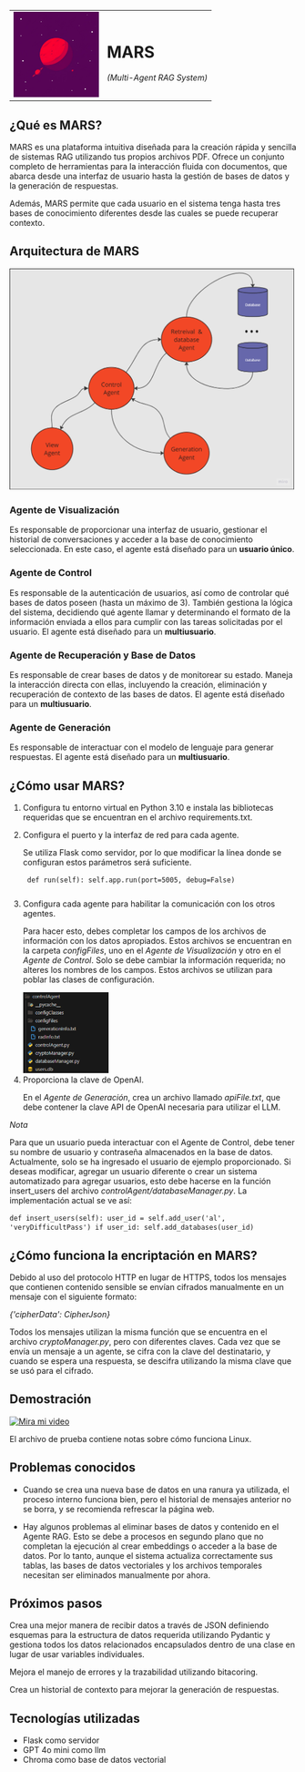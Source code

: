 <table border="0"> <tr> <td><img src="images/logo.png" alt="Logo" width="150"></td> <td> <h1>MARS</h1> <p><i>(Multi-Agent RAG System)</i></p> </td> </tr> </table> <h2>¿Qué es MARS?</h2> <p>MARS es una plataforma intuitiva diseñada para la creación rápida y sencilla de sistemas RAG utilizando tus propios archivos PDF. Ofrece un conjunto completo de herramientas para la interacción fluida con documentos, que abarca desde una interfaz de usuario hasta la gestión de bases de datos y la generación de respuestas.</p> <p>Además, MARS permite que cada usuario en el sistema tenga hasta tres bases de conocimiento diferentes desde las cuales se puede recuperar contexto.</p> <h2>Arquitectura de MARS</h2> <td><img src="images/architecture.png" alt="Arquitectura" width="500"></td> <h3>Agente de Visualización</h3> <p>Es responsable de proporcionar una interfaz de usuario, gestionar el historial de conversaciones y acceder a la base de conocimiento seleccionada. En este caso, el agente está diseñado para un <b>usuario único</b>.</p> <h3>Agente de Control</h3> <p>Es responsable de la autenticación de usuarios, así como de controlar qué bases de datos poseen (hasta un máximo de 3). También gestiona la lógica del sistema, decidiendo qué agente llamar y determinando el formato de la información enviada a ellos para cumplir con las tareas solicitadas por el usuario. El agente está diseñado para un <b>multiusuario</b>.</p> <h3>Agente de Recuperación y Base de Datos</h3> <p>Es responsable de crear bases de datos y de monitorear su estado. Maneja la interacción directa con ellas, incluyendo la creación, eliminación y recuperación de contexto de las bases de datos. El agente está diseñado para un <b>multiusuario</b>.</p> <h3>Agente de Generación</h3> <p>Es responsable de interactuar con el modelo de lenguaje para generar respuestas. El agente está diseñado para un <b>multiusuario</b>.</p> <h2>¿Cómo usar MARS?</h2> <ol> <li>Configura tu entorno virtual en Python 3.10 e instala las bibliotecas requeridas que se encuentran en el archivo requirements.txt.</li> <p></p> <li>Configura el puerto y la interfaz de red para cada agente.</li> <p>Se utiliza Flask como servidor, por lo que modificar la línea donde se configuran estos parámetros será suficiente.</p> <p><pre><code> def run(self): self.app.run(port=5005, debug=False)</i></p></code></pre> <p></p> <li>Configura cada agente para habilitar la comunicación con los otros agentes.</li> <p>Para hacer esto, debes completar los campos de los archivos de información con los datos apropiados. Estos archivos se encuentran en la carpeta <i>configFiles</i>, uno en el <i>Agente de Visualización</i> y otro en el <i>Agente de Control</i>. Solo se debe cambiar la información requerida; no alteres los nombres de los campos. Estos archivos se utilizan para poblar las clases de configuración.</p> <p></p> <td><img src="images/configFiles.png" alt="configFiles" width="150"></td> <li>Proporciona la clave de OpenAI.</li> <p>En el <i>Agente de Generación</i>, crea un archivo llamado <i>apiFile.txt</i>, que debe contener la clave API de OpenAI necesaria para utilizar el LLM.</p> </ol> <p></p> <p></p>
<em>Nota</em>

<p>Para que un usuario pueda interactuar con el Agente de Control, debe tener su nombre de usuario y contraseña almacenados en la base de datos. Actualmente, solo se ha ingresado el usuario de ejemplo proporcionado. Si deseas modificar, agregar un usuario diferente o crear un sistema automatizado para agregar usuarios, esto debe hacerse en la función insert_users del archivo <i>controlAgent/databaseManager.py</i>.
La implementación actual se ve así:

<pre><code>def insert_users(self): user_id = self.add_user('al', 'veryDifficultPass') if user_id: self.add_databases(user_id)</code></pre> </p> <h2>¿Cómo funciona la encriptación en MARS?</h2> <p>Debido al uso del protocolo HTTP en lugar de HTTPS, todos los mensajes que contienen contenido sensible se envían cifrados manualmente en un mensaje con el siguiente formato:</p><p><i>{'cipherData': CipherJson}</i></p> <p></p> <p>Todos los mensajes utilizan la misma función que se encuentra en el archivo <i>cryptoManager.py</i>, pero con diferentes claves. Cada vez que se envía un mensaje a un agente, se cifra con la clave del destinatario, y cuando se espera una respuesta, se descifra utilizando la misma clave que se usó para el cifrado.</p> <h2>Demostración</h2> <a href="https://youtu.be/inJnUh2JDbo" target="_blank"> <img src="https://img.youtube.com/vi/inJnUh2JDbo/0.jpg" alt="Mira mi video" style="max-width: 100%; height: auto;"> </a> <p></p> <p>El archivo de prueba contiene notas sobre cómo funciona Linux.</p> <h2>Problemas conocidos</h2> <ul> <li>Cuando se crea una nueva base de datos en una ranura ya utilizada, el proceso interno funciona bien, pero el historial de mensajes anterior no se borra, y se recomienda refrescar la página web.<p></p></li> <li>Hay algunos problemas al eliminar bases de datos y contenido en el Agente RAG. Esto se debe a procesos en segundo plano que no completan la ejecución al crear embeddings o acceder a la base de datos. Por lo tanto, aunque el sistema actualiza correctamente sus tablas, las bases de datos vectoriales y los archivos temporales necesitan ser eliminados manualmente por ahora.<p></p></li> </ul> <h2>Próximos pasos</h2> <p>Crea una mejor manera de recibir datos a través de JSON definiendo esquemas para la estructura de datos requerida utilizando Pydantic y gestiona todos los datos relacionados encapsulados dentro de una clase en lugar de usar variables individuales.</p><p></p> <p>Mejora el manejo de errores y la trazabilidad utilizando bitacoring.</p><p></p> <p>Crea un historial de contexto para mejorar la generación de respuestas.</p><p></p> <h2>Tecnologías utilizadas</h2> <ul> <li>Flask como servidor</li> <li>GPT 4o mini como llm</li> <li>Chroma como base de datos vectorial</li> </ul>
